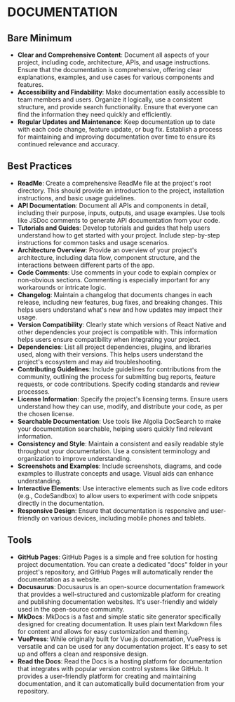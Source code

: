 # DOCUMENTATION

## Bare Minimum
- **Clear and Comprehensive Content**: Document all aspects of your project, including code, architecture, APIs, and usage instructions. Ensure that the documentation is comprehensive, offering clear explanations, examples, and use cases for various components and features.
- **Accessibility and Findability**: Make documentation easily accessible to team members and users. Organize it logically, use a consistent structure, and provide search functionality. Ensure that everyone can find the information they need quickly and efficiently.
- **Regular Updates and Maintenance**: Keep documentation up to date with each code change, feature update, or bug fix. Establish a process for maintaining and improving documentation over time to ensure its continued relevance and accuracy.

## Best Practices
- **ReadMe**: Create a comprehensive ReadMe file at the project's root directory. This should provide an introduction to the project, installation instructions, and basic usage guidelines.
- **API Documentation**: Document all APIs and components in detail, including their purpose, inputs, outputs, and usage examples. Use tools like JSDoc comments to generate API documentation from your code.
- **Tutorials and Guides**: Develop tutorials and guides that help users understand how to get started with your project. Include step-by-step instructions for common tasks and usage scenarios.
- **Architecture Overview**: Provide an overview of your project's architecture, including data flow, component structure, and the interactions between different parts of the app.
- **Code Comments**: Use comments in your code to explain complex or non-obvious sections. Commenting is especially important for any workarounds or intricate logic.
- **Changelog**: Maintain a changelog that documents changes in each release, including new features, bug fixes, and breaking changes. This helps users understand what's new and how updates may impact their usage.
- **Version Compatibility**: Clearly state which versions of React Native and other dependencies your project is compatible with. This information helps users ensure compatibility when integrating your project.
- **Dependencies**: List all project dependencies, plugins, and libraries used, along with their versions. This helps users understand the project's ecosystem and may aid troubleshooting.
- **Contributing Guidelines**: Include guidelines for contributions from the community, outlining the process for submitting bug reports, feature requests, or code contributions. Specify coding standards and review processes.
- **License Information**: Specify the project's licensing terms. Ensure users understand how they can use, modify, and distribute your code, as per the chosen license.
- **Searchable Documentation**: Use tools like Algolia DocSearch to make your documentation searchable, helping users quickly find relevant information.
- **Consistency and Style**: Maintain a consistent and easily readable style throughout your documentation. Use a consistent terminology and organization to improve understanding.
- **Screenshots and Examples**: Include screenshots, diagrams, and code examples to illustrate concepts and usage. Visual aids can enhance understanding.
- **Interactive Elements**: Use interactive elements such as live code editors (e.g., CodeSandbox) to allow users to experiment with code snippets directly in the documentation.
- **Responsive Design**: Ensure that documentation is responsive and user-friendly on various devices, including mobile phones and tablets.

## Tools
- **GitHub Pages**: GitHub Pages is a simple and free solution for hosting project documentation. You can create a dedicated "docs" folder in your project's repository, and GitHub Pages will automatically render the documentation as a website.
- **Docusaurus**: Docusaurus is an open-source documentation framework that provides a well-structured and customizable platform for creating and publishing documentation websites. It's user-friendly and widely used in the open-source community.
- **MkDocs**: MkDocs is a fast and simple static site generator specifically designed for creating documentation. It uses plain text Markdown files for content and allows for easy customization and theming.
- **VuePress**: While originally built for Vue.js documentation, VuePress is versatile and can be used for any documentation project. It's easy to set up and offers a clean and responsive design.
- **Read the Docs**: Read the Docs is a hosting platform for documentation that integrates with popular version control systems like GitHub. It provides a user-friendly platform for creating and maintaining documentation, and it can automatically build documentation from your repository. 